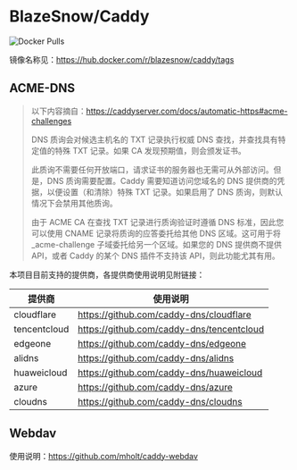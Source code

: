 # BlazeSnow/Caddy

![Docker Pulls](https://img.shields.io/docker/pulls/blazesnow/caddy)

镜像名称见：<https://hub.docker.com/r/blazesnow/caddy/tags>

## ACME-DNS

> 以下内容摘自：<https://caddyserver.com/docs/automatic-https#acme-challenges>
>
> DNS 质询会对候选主机名的 TXT 记录执行权威 DNS 查找，并查找具有特定值的特殊 TXT 记录。如果 CA 发现预期值，则会颁发证书。
>
> 此质询不需要任何开放端口，请求证书的服务器也无需可从外部访问。但是，DNS 质询需要配置。Caddy 需要知道访问您域名的 DNS 提供商的凭据，以便设置（和清除）特殊 TXT 记录。如果启用了 DNS 质询，则默认情况下会禁用其他质询。
>
> 由于 ACME CA 在查找 TXT 记录进行质询验证时遵循 DNS 标准，因此您可以使用 CNAME 记录将质询的应答委托给其他 DNS 区域。这可用于将 _acme-challenge 子域委托给另一个区域。如果您的 DNS 提供商不提供 API，或者 Caddy 的某个 DNS 插件不支持该 API，则此功能尤其有用。

本项目目前支持的提供商，各提供商使用说明见附链接：

| 提供商       | 使用说明                                    |
| ------------ | ------------------------------------------- |
| cloudflare   | <https://github.com/caddy-dns/cloudflare>   |
| tencentcloud | <https://github.com/caddy-dns/tencentcloud> |
| edgeone      | <https://github.com/caddy-dns/edgeone>      |
| alidns       | <https://github.com/caddy-dns/alidns>       |
| huaweicloud  | <https://github.com/caddy-dns/huaweicloud>  |
| azure        | <https://github.com/caddy-dns/azure>        |
| cloudns      | <https://github.com/caddy-dns/cloudns>      |

## Webdav

使用说明：<https://github.com/mholt/caddy-webdav>
